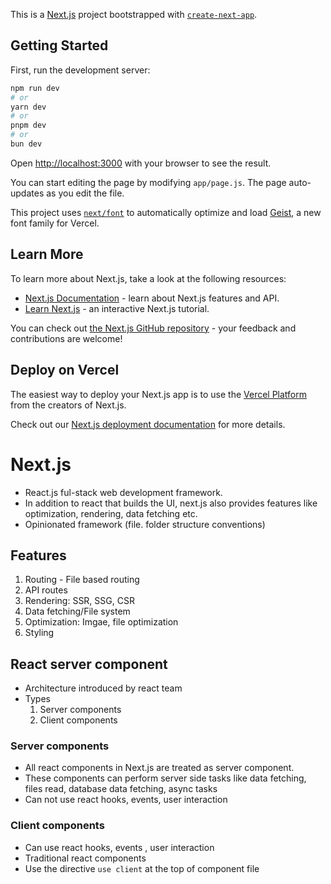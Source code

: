 This is a [Next.js](https://nextjs.org) project bootstrapped with [`create-next-app`](https://github.com/vercel/next.js/tree/canary/packages/create-next-app).

## Getting Started

First, run the development server:

```bash
npm run dev
# or
yarn dev
# or
pnpm dev
# or
bun dev
```

Open [http://localhost:3000](http://localhost:3000) with your browser to see the result.

You can start editing the page by modifying `app/page.js`. The page auto-updates as you edit the file.

This project uses [`next/font`](https://nextjs.org/docs/app/building-your-application/optimizing/fonts) to automatically optimize and load [Geist](https://vercel.com/font), a new font family for Vercel.

## Learn More

To learn more about Next.js, take a look at the following resources:

- [Next.js Documentation](https://nextjs.org/docs) - learn about Next.js features and API.
- [Learn Next.js](https://nextjs.org/learn) - an interactive Next.js tutorial.

You can check out [the Next.js GitHub repository](https://github.com/vercel/next.js) - your feedback and contributions are welcome!

## Deploy on Vercel

The easiest way to deploy your Next.js app is to use the [Vercel Platform](https://vercel.com/new?utm_medium=default-template&filter=next.js&utm_source=create-next-app&utm_campaign=create-next-app-readme) from the creators of Next.js.

Check out our [Next.js deployment documentation](https://nextjs.org/docs/app/building-your-application/deploying) for more details.

# Next.js

- React.js ful-stack web development framework.
- In addition to react that builds the UI, next.js also provides features like optimization, rendering, data fetching etc.
- Opinionated framework (file. folder structure conventions)

## Features

1. Routing - File based routing
2. API routes
3. Rendering: SSR, SSG, CSR
4. Data fetching/File system
5. Optimization: Imgae, file optimization
6. Styling

## React server component

- Architecture introduced by react team
- Types
  1. Server components
  2. Client components

### Server components

- All react components in Next.js are treated as server component.
- These components can perform server side tasks like data fetching, files read, database data fetching, async tasks
- Can not use react hooks, events, user interaction

### Client components

- Can use react hooks, events , user interaction
- Traditional react components
- Use the directive `use client` at the top of component file
